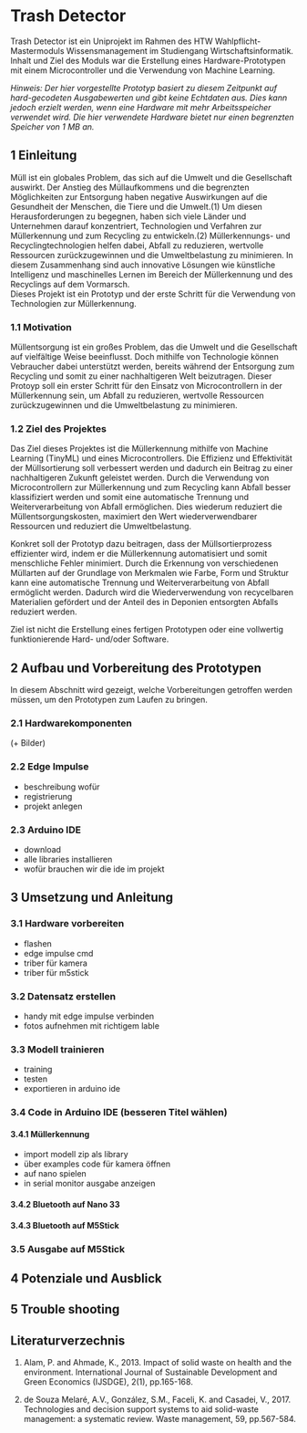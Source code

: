 # Trash Detector

Trash Detector ist ein Uniprojekt im Rahmen des HTW Wahlpflicht-Mastermoduls Wissensmanagement im Studiengang Wirtschaftsinformatik. Inhalt und Ziel des Moduls war die Erstellung eines Hardware-Prototypen mit einem Microcontroller und die Verwendung von Machine Learning.

*Hinweis: Der hier vorgestellte Prototyp basiert zu diesem Zeitpunkt auf hard-gecodeten Ausgabewerten und gibt keine Echtdaten aus. Dies kann jedoch erzielt werden, wenn eine Hardware mit mehr Arbeitsspeicher verwendet wird. Die hier verwendete Hardware bietet nur einen begrenzten Speicher von 1 MB an.*


## 1 Einleitung
Müll ist ein globales Problem, das sich auf die Umwelt und die Gesellschaft auswirkt. Der Anstieg des Müllaufkommens und die begrenzten Möglichkeiten zur Entsorgung haben negative Auswirkungen auf die Gesundheit der Menschen, die Tiere und die Umwelt.(1) Um diesen Herausforderungen zu begegnen, haben sich viele Länder und Unternehmen darauf konzentriert, Technologien und Verfahren zur Müllerkennung und zum Recycling zu entwickeln.(2) Müllerkennungs- und Recyclingtechnologien helfen dabei, Abfall zu reduzieren, wertvolle Ressourcen zurückzugewinnen und die Umweltbelastung zu minimieren. In diesem Zusammenhang sind auch innovative Lösungen wie künstliche Intelligenz und maschinelles Lernen im Bereich der Müllerkennung und des Recyclings auf dem Vormarsch.\
Dieses Projekt ist ein Prototyp und der erste Schritt für die Verwendung von Technologien zur Müllerkennung.

### 1.1 Motivation
Müllentsorgung ist ein großes Problem, das die Umwelt und die Gesellschaft auf vielfältige Weise beeinflusst. Doch mithilfe von Technologie können Vebraucher dabei unterstützt werden, bereits während der Entsorgung zum Recycling und somit zu einer nachhaltigeren Welt beizutragen. Dieser Protoyp soll ein erster Schritt für den Einsatz von Microcontrollern in der Müllerkennung sein, um Abfall zu reduzieren, wertvolle Ressourcen zurückzugewinnen und die Umweltbelastung zu minimieren. 

### 1.2 Ziel des Projektes
Das Ziel dieses Projektes ist die Müllerkennung mithilfe von Machine Learning (TinyML) und eines Microcontrollers.
Die Effizienz und Effektivität der Müllsortierung soll verbessert werden und dadurch ein Beitrag zu einer nachhaltigeren Zukunft geleistet werden. Durch die Verwendung von Microcontrollern zur Müllerkennung und zum Recycling kann Abfall besser klassifiziert werden und somit eine automatische Trennung und Weiterverarbeitung von Abfall ermöglichen. Dies wiederum reduziert die Müllentsorgungskosten, maximiert den Wert wiederverwendbarer Ressourcen und reduziert die Umweltbelastung.

Konkret soll der Prototyp dazu beitragen, dass der Müllsortierprozess effizienter wird, indem er die Müllerkennung automatisiert und somit menschliche Fehler minimiert. Durch die Erkennung von verschiedenen Müllarten auf der Grundlage von Merkmalen wie Farbe, Form und Struktur kann eine automatische Trennung und Weiterverarbeitung von Abfall ermöglicht werden. Dadurch wird die Wiederverwendung von recycelbaren Materialien gefördert und der Anteil des in Deponien entsorgten Abfalls reduziert werden.

Ziel ist nicht die Erstellung eines fertigen Prototypen oder eine vollwertig funktionierende Hard- und/oder Software.

## 2 Aufbau und Vorbereitung des Prototypen
In diesem Abschnitt wird gezeigt, welche Vorbereitungen getroffen werden müssen, um den Prototypen zum Laufen zu bringen.

### 2.1 Hardwarekomponenten

(+ Bilder)

### 2.2 Edge Impulse
- beschreibung wofür
- registrierung
- projekt anlegen

### 2.3 Arduino IDE
- download
- alle libraries installieren
- wofür brauchen wir die ide im projekt

## 3 Umsetzung und Anleitung

### 3.1 Hardware vorbereiten
- flashen
- edge impulse cmd
- triber für kamera
- triber für m5stick

### 3.2 Datensatz erstellen
- handy mit edge impulse verbinden
- fotos aufnehmen mit richtigem lable

### 3.3 Modell trainieren
- training
- testen
- exportieren in arduino ide

### 3.4 Code in Arduino IDE (besseren Titel wählen)

#### 3.4.1 Müllerkennung
- import modell zip als library
- über examples code für kamera öffnen
- auf nano spielen
- in serial monitor ausgabe anzeigen

#### 3.4.2 Bluetooth auf Nano 33

#### 3.4.3 Bluetooth auf M5Stick

### 3.5 Ausgabe auf M5Stick

## 4 Potenziale und Ausblick

## 5 Trouble shooting

## Literaturverzechnis

1) Alam, P. and Ahmade, K., 2013. Impact of solid waste on health and the environment. International Journal of Sustainable Development and Green Economics (IJSDGE), 2(1), pp.165-168.

2) de Souza Melaré, A.V., González, S.M., Faceli, K. and Casadei, V., 2017. Technologies and decision support systems to aid solid-waste management: a systematic review. Waste management, 59, pp.567-584.
